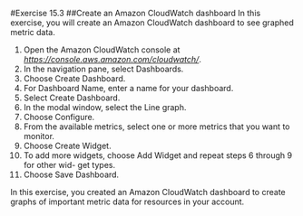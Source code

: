 #Exercise 15.3
##Create an Amazon CloudWatch dashboard
In this exercise, you will create an Amazon CloudWatch dashboard to see graphed metric data.
1.	Open the Amazon CloudWatch console at *https://console.aws.amazon.com/cloudwatch/*.
2.	In the navigation pane, select Dashboards.
3.	Choose Create Dashboard.
4.	For Dashboard Name, enter a name for your dashboard.
5.	Select Create Dashboard.
6.	In the modal window, select the Line graph.
7.	Choose Configure.
8.	From the available metrics, select one or more metrics that you want to monitor.
9.	Choose Create Widget.
10.	To add more widgets, choose Add Widget and repeat steps 6 through 9 for other wid- get types.
11.	Choose Save Dashboard.

In this exercise, you created an Amazon CloudWatch dashboard to create graphs of important metric data for resources in your account.
